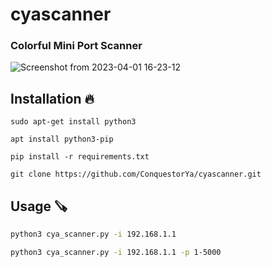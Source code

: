 # cyascanner
### Colorful Mini Port Scanner

![Screenshot from 2023-04-01 16-23-12](https://user-images.githubusercontent.com/125274311/229293434-8a3303a0-e29a-43dd-806c-a0f2df7c9912.png)

## Installation :fire:

`sudo apt-get install python3`

`apt install python3-pip`

`pip install -r requirements.txt`

`git clone https://github.com/ConquestorYa/cyascanner.git`

## Usage :carpentry_saw:
```bash
python3 cya_scanner.py -i 192.168.1.1
```

```bash
python3 cya_scanner.py -i 192.168.1.1 -p 1-5000
```
